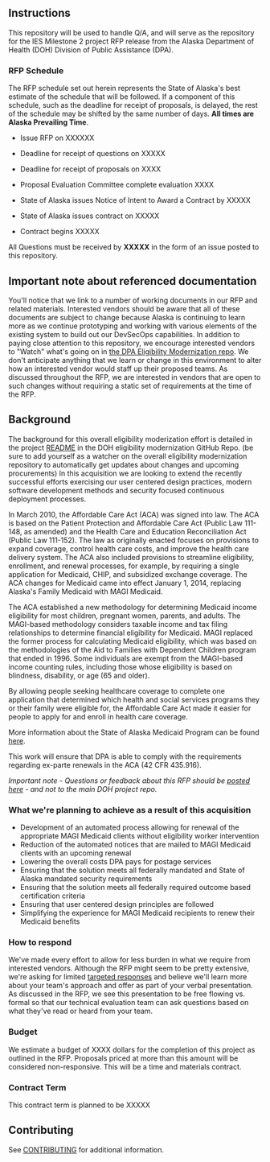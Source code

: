 ## Instructions

This repository will be used to handle Q/A, and will serve as the repository for the IES Milestone 2 project RFP release from the Alaska Department of Health (DOH) Division of Public Assistance (DPA).

### RFP Schedule
The RFP schedule set out herein represents the State of Alaska's best
estimate of the schedule that will be followed. If a component of this
schedule, such as the deadline for receipt of proposals, is delayed, the
rest of the schedule may be shifted by the same number of days. **All
times are Alaska Prevailing Time**.


-   Issue RFP on XXXXXX

-   Deadline for receipt of questions on XXXXX

-   Deadline for receipt of proposals on XXXX

-   Proposal Evaluation Committee complete evaluation XXXX

-   State of Alaska issues Notice of Intent to Award a Contract by XXXXX

-   State of Alaska issues contract on XXXXX

-   Contract begins XXXXX


All Questions must be received by **XXXXX** in the form of an issue posted to this repository. 



## Important note about referenced documentation

You'll notice that we link to a number of working documents in our RFP and related materials.  Interested vendors should be aware that all of these documents are subject to change because Alaska is continuing to learn more as we continue prototyping and working with various elements of the existing system to build out our DevSecOps capabilities.  In addition to paying close attention to this repository, we encourage interested vendors to "Watch" what's going on in [the DPA Eligibility Modernization repo](https://github.com/akhealth/EIS-Modernization).  We don't anticipate anything that we learn or change in this environment to alter how an interested vendor would staff up their proposed teams.  As discussed throughout the RFP, we are interested in vendors that are open to such changes without requiring a static set of requirements at the time of the RFP.

## Background

The background for this overall eligibility moderization effort is detailed in the project [README](https://github.com/akhealth/EIS-Modernization/blob/master/README.md) in the DOH eligibility modernization GitHub Repo. (be sure to add yourself as a watcher on the overall eligibility modernization repository to automatically get updates about changes and upcoming procurements) In this acquisition we are looking to extend the recently successful efforts exercising our user centered design practices, modern software development methods and security focused continuous deployment processes. 

In March 2010, the Affordable Care Act (ACA) was signed into law. The ACA is based on the Patient Protection and Affordable Care Act (Public Law 111-148, as amended) and the Health Care and Education Reconciliation Act (Public Law 111-152). The law as originally enacted focuses on provisions to expand coverage, control health care costs, and improve the health care delivery system. The ACA also included provisions to streamline eligibility, enrollment, and renewal processes, for example, by requiring a single application for Medicaid, CHIP, and subsidized exchange coverage. The ACA changes for Medicaid came into effect January 1, 2014, replacing Alaska's Family Medicaid with MAGI Medicaid.

The ACA established a new methodology for determining Medicaid income eligibility for most children, pregnant women, parents, and adults. The MAGI-based methodology considers taxable income and tax filing relationships to determine financial eligibility for Medicaid. MAGI replaced the former process for calculating Medicaid eligibility, which was based on the methodologies of the Aid to Families with Dependent Children program that ended in 1996.  Some individuals are exempt from the MAGI-based income counting rules, including those whose eligibility is based on blindness, disability, or age (65 and older).

By allowing people seeking healthcare coverage to complete one application that determined which health and social services programs they or their family were eligible for, the Affordable Care Act made it easier for people to apply for and enroll in health care coverage.

More information about the State of Alaska Medicaid Program can be found [here](http://dpaweb.hss.state.ak.us/manuals/MAGI2/magi.htm#t=800_introduction_to_medicaid%2F800_introduction_to_medicaid.htm).

This work will ensure that DPA is able to comply with the requirements regarding ex-parte renewals in the ACA (42 CFR 435.916).
 
_Important note - Questions or feedback about this RFP should be [posted here](https://github.com/AlaskaDHSS/RFP-ARIES-AutomatedRenewals/issues) - and not to the main DOH project repo._

### What we're planning to achieve as a result of this acquisition
- Development of an automated process allowing for renewal of the appropriate MAGI Medicaid clients without eligibility worker intervention
- Reduction of the automated notices that are mailed to MAGI Medicaid clients with an upcoming renewal
- Lowering the overall costs DPA pays for postage services
- Ensuring that the solution meets all federally mandated and State of Alaska mandated security requirements
- Ensuring that the solution meets all federally required outcome based certification criteria
- Ensuring that user centered design principles are followed 
- Simplifying the experience for MAGI Medicaid recipients to renew their Medicaid benefits


### How to respond

We've made every effort to allow for less burden in what we require from interested vendors.  Although the RFP might seem to be pretty extensive, we're asking for limited [targeted responses](https://github.com/AlaskaDHSS/RFP-ARIES-AutomatedRenewals/blob/main/ARIES_AUTORENEWAL_RFP.md#sec-401-proposal-format-and-content) and believe we'll learn more about your team's approach and offer as part of your verbal presentation.  As discussed in the RFP, we see this presentation to be free flowing vs. formal so that our technical evaluation team can ask questions based on what they've read or heard from your team.

### Budget

We estimate a budget of XXXX dollars for the completion of this project as outlined in the RFP. Proposals priced at more than this amount will be considered non-responsive.  This will be a time and materials contract.

### Contract Term

This contract term is planned to be XXXXX

## Contributing
See [CONTRIBUTING](CONTRIBUTING.md) for additional information.
